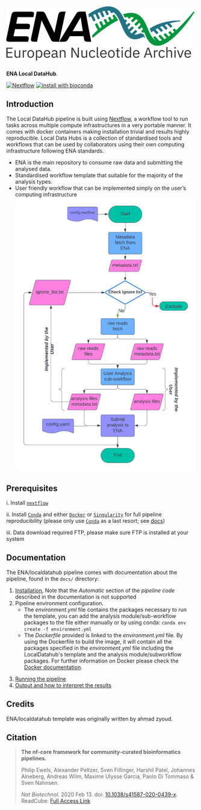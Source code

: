 # ![ENA/localdatahub](docs/images/ENA_logo_2021.width-500.png)

**ENA Local DataHub**.

[![Nextflow](https://img.shields.io/badge/nextflow-%E2%89%A519.10.0-brightgreen.svg)](https://www.nextflow.io/)
[![install with bioconda](https://img.shields.io/badge/install%20with-bioconda-brightgreen.svg)](http://bioconda.github.io/)

## Introduction

The Local DataHub pipeline is built using [Nextflow](https://www.nextflow.io), a workflow tool to run tasks across multiple compute infrastructures in a very portable manner. It comes with docker containers making installation trivial and results highly reproducible.
Local Data Hubs is a collection of standardised tools and workflows that can be used by collaborators using their own computing infrastructure following ENA standards.

- ENA is the main repository to consume raw data and submitting the analysed data. 
- Standardised workflow template that suitable for the majority of the analysis types.
- User friendly workflow that can be implemented simply on the user’s computing infrastructure
**![Local DataHub Flow Chart](docs/images/Flowchart.png)**
## Prerequisites

i. Install [`nextflow`](https://nf-co.re/usage/installation)

ii. Install [`Conda`](https://conda.io/miniconda.html) and either [`Docker`](https://docs.docker.com/engine/installation/) or [`Singularity`](https://www.sylabs.io/guides/3.0/user-guide/) for full pipeline reproducibility (please only use [`Conda`](https://conda.io/miniconda.html) as a last resort; see [docs](https://nf-co.re/usage/configuration#basic-configuration-profiles))

iii. Data download required FTP, please make sure FTP is installed at your system 


## Documentation

The ENA/localdatahub pipeline comes with documentation about the pipeline, found in the `docs/` directory:

1. [Installation](https://nf-co.re/usage/installation), Note that the *Automatic* section of the *pipeline code* described in the documentation is not supported 
2. Pipeline environment configuration.
    - The *environment.yml* file contains the packages necessary to run the template, you can add the analysis module/sub-workflow packages to the file either manually or by using conda: `conda env create -f environment.yml`
    - The *Dockerfile* provided is linked to the *environment.yml* file. By using the Dockerfile to build the image, it will contain all the packages specified in the *environment.yml* file including the LocalDatahub's template and the analysis module/subworkflow packages. For  further information on Docker please check the [Docker documentation](https://docs.docker.com/reference/cli/docker/image/build/). 

<!-- TODO: Add a brief overview of what your pipeline does and how it works -->
3. [Running the pipeline](docs/usage.md)
4. [Output and how to interpret the results](docs/output.md)



## Credits

ENA/localdatahub template was originally written by ahmad zyoud.

## Citation

> **The nf-core framework for community-curated bioinformatics pipelines.**
>
> Philip Ewels, Alexander Peltzer, Sven Fillinger, Harshil Patel, Johannes Alneberg, Andreas Wilm, Maxime Ulysse Garcia, Paolo Di Tommaso & Sven Nahnsen.
>
> _Nat Biotechnol._ 2020 Feb 13. doi: [10.1038/s41587-020-0439-x](https://dx.doi.org/10.1038/s41587-020-0439-x).  
> ReadCube: [Full Access Link](https://rdcu.be/b1GjZ)
